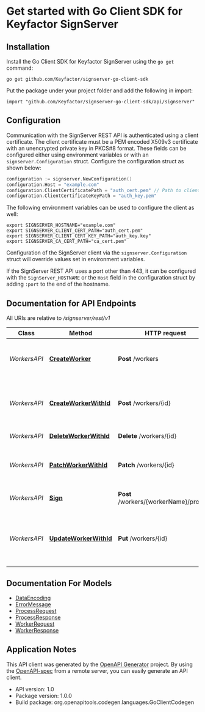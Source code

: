 # Get started with Go Client SDK for Keyfactor SignServer

## Installation

Install the Go Client SDK for Keyfactor SignServer using the `go get` command:

```shell
go get github.com/Keyfactor/signserver-go-client-sdk
```

Put the package under your project folder and add the following in import:

```golang
import "github.com/Keyfactor/signserver-go-client-sdk/api/signserver"
```

## Configuration

Communication with the SignServer REST API is authenticated using a client certificate. The client certificate
must be a PEM encoded X509v3 certificate with an unencrypted private key in PKCS#8 format. These fields can
be configured either using environment variables or with an `signserver.Configuration` struct. Configure
the configuration struct as shown below:

```go
configuration := signserver.NewConfiguration()
configuration.Host = "example.com"
configuration.ClientCertificatePath = "auth_cert.pem" // Path to client certificate. The private key can be in the same file or in a file specified by the ClientCertificateKeyPath
configuration.ClientCertificateKeyPath = "auth_key.pem"
```

The following environment variables can be used to configure the client as well:
```shell
export SIGNSERVER_HOSTNAME="example.com"
export SIGNSERVER_CLIENT_CERT_PATH="auth_cert.pem"
export SIGNSERVER_CLIENT_CERT_KEY_PATH="auth_key.key"
export SIGNSERVER_CA_CERT_PATH="ca_cert.pem"
```

Configuration of the SignServer client via the `signserver.Configuration` struct will override values set in environment variables.

If the SignServer REST API uses a port other than 443, it can be configured with the `SignServer_HOSTNAME` or the `Host` field in the configuration struct by
adding `:port` to the end of the hostname.

## Documentation for API Endpoints

All URIs are relative to */signserver/rest/v1*

Class | Method | HTTP request | Description
------------ | ------------- | ------------- | -------------
*WorkersAPI* | [**CreateWorker**](WorkersAPI.md#createworker) | **Post** /workers | Create a new worker given a list of properties
*WorkersAPI* | [**CreateWorkerWithId**](WorkersAPI.md#createworkerwithid) | **Post** /workers/{id} | Submit data for adding a new worker from multiple properties
*WorkersAPI* | [**DeleteWorkerWithId**](WorkersAPI.md#deleteworkerwithid) | **Delete** /workers/{id} | Removing worker
*WorkersAPI* | [**PatchWorkerWithId**](WorkersAPI.md#patchworkerwithid) | **Patch** /workers/{id} | Submit data for update and delete worker properties
*WorkersAPI* | [**Sign**](WorkersAPI.md#sign) | **Post** /workers/{workerName}/process | Submit data for processing
*WorkersAPI* | [**UpdateWorkerWithId**](WorkersAPI.md#updateworkerwithid) | **Put** /workers/{id} | Submit data for replace worker properties with the new properties


## Documentation For Models

 - [DataEncoding](DataEncoding.md)
 - [ErrorMessage](ErrorMessage.md)
 - [ProcessRequest](ProcessRequest.md)
 - [ProcessResponse](ProcessResponse.md)
 - [WorkerRequest](WorkerRequest.md)
 - [WorkerResponse](WorkerResponse.md)


## Application Notes
This API client was generated by the [OpenAPI Generator](https://openapi-generator.tech) project.  By using the [OpenAPI-spec](https://www.openapis.org/) from a remote server, you can easily generate an API client.

- API version: 1.0
- Package version: 1.0.0
- Build package: org.openapitools.codegen.languages.GoClientCodegen
